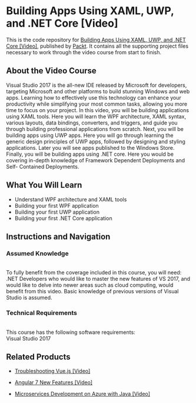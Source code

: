 # Building Apps Using XAML, UWP, and .NET Core [Video]
This is the code repository for [Building Apps Using XAML, UWP, and .NET Core [Video]](https://www.packtpub.com/application-development/building-apps-using-xaml-uwp-and-net-core-video?utm_source=github&utm_medium=repository&utm_campaign=9781788833066), published by [Packt](https://www.packtpub.com/?utm_source=github). It contains all the supporting project files necessary to work through the video course from start to finish.
## About the Video Course
Visual Studio 2017 is the all-new IDE released by Microsoft for developers, targeting Microsoft and other platforms to build stunning Windows and web apps. Learning how to effectively use this technology can enhance your productivity while simplifying your most common tasks, allowing you more time to focus on your project.
In this video, you will be building applications using XAML tools. Here you will learn the WPF architecture, XAML syntax, various layouts, data bindings, converters, and triggers, and guide you through building professional applications from scratch.
Next, you will be building apps using UWP apps. Here you will go through learning the generic design principles of UWP apps, followed by designing and styling applications. Later you will see apps published to the Windows Store.
Finally, you will be building apps using .NET core. Here you would be covering in-depth knowledge of Framework Dependent Deployments and Self- Contained Deployments.

<H2>What You Will Learn</H2>
<DIV class=book-info-will-learn-text>
<UL>
<LI>Understand WPF architecture and XAML tools
<LI>Building your first WPF application
<LI>Building your first UWP application
<LI>Building your first .NET Core application	   </LI></UL></DIV>

## Instructions and Navigation
### Assumed Knowledge
<br>To fully benefit from the coverage included in this course, you will need:<br/>
.NET Developers who would like to master the new features of VS 2017, and would like to delve into newer areas such as cloud computing, would benefit from this video. Basic knowledge of previous versions of Visual Studio is assumed.

### Technical Requirements
<br>This course has the following software requirements:<br/>
Visual Studio 2017

## Related Products
* [Troubleshooting Vue.js [Video]](https://www.packtpub.com/application-development/troubleshooting-vuejs-video?utm_source=github&utm_medium=repository&utm_campaign=9781788993531)

* [Angular 7 New Features [Video]](https://www.packtpub.com/web-development/angular-7-new-features-video?utm_source=github&utm_medium=repository&utm_campaign=9781789619683)

* [Microservices Development on Azure with Java [Video]](https://www.packtpub.com/virtualization-and-cloud/microservices-development-azure-java-video?utm_source=github&utm_medium=repository&utm_campaign=9781789808858)
